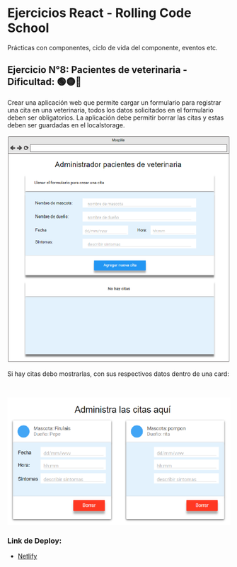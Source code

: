 # Ejercicios React - Rolling Code School 
Prácticas con componentes, ciclo de vida del componente, eventos etc.

## Ejercicio N°8: Pacientes de veterinaria - Dificultad: 🟢🟡🔴
Crear una aplicación web que permite cargar un formulario para registrar una cita en una veterinaria, todos los datos solicitados en el formulario deben ser obligatorios.
La aplicación debe permitir borrar las citas y estas deben ser guardadas en el localstorage.

![Vista1](./public/veterinaria1.png)

Si hay citas debo mostrarlas, con sus respectivos datos dentro de una card:

<br>

![Vista2](./public/veterinaria2.png)

### Link de Deploy:
- [Netlify](https://lucasecapdevila-tpn9react76i.netlify.app/)